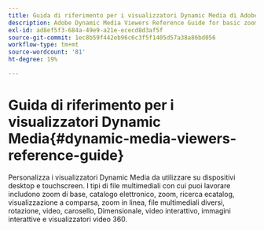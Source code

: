 ```yaml
---
title: Guida di riferimento per i visualizzatori Dynamic Media di Adobe
description: Adobe Dynamic Media Viewers Reference Guide for basic zoom, ecatalog, zoom, ricerca ecatalog, flyout, zoom in linea, media misti, spin, video, carosello, Dimensional, video interattivo, immagine interattiva e video 360 visualizzatori.
exl-id: ad8ef5f3-684a-49e9-a21e-ececd8d3af5f
source-git-commit: 1ec8b59f442eb96c6c3f5f1405d57a38a86bd056
workflow-type: tm+mt
source-wordcount: '81'
ht-degree: 19%

---
```


# Guida di riferimento per i visualizzatori Dynamic Media{#dynamic-media-viewers-reference-guide}

Personalizza i visualizzatori Dynamic Media da utilizzare su dispositivi desktop e touchscreen. I tipi di file multimediali con cui puoi lavorare includono zoom di base, catalogo elettronico, zoom, ricerca ecatalog, visualizzazione a comparsa, zoom in linea, file multimediali diversi, rotazione, video, carosello, Dimensionale, video interattivo, immagini interattive e visualizzatori video 360.
